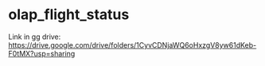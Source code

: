 # olap_flight_status
Link in gg drive: https://drive.google.com/drive/folders/1CyvCDNjaWQ6oHxzgV8yw61dKeb-F0tMX?usp=sharing
